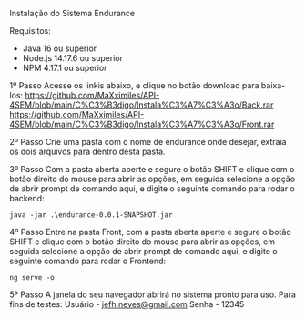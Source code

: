 Instalação do Sistema Endurance

Requisitos:

- Java  16 ou superior
- Node.js 14.17.6 ou superior
- NPM 4.17.1 ou superior

1º Passo 
	Acesse os linkis abaixo, e clique no botão download para baixa-los:
	https://github.com/MaXximiles/API-4SEM/blob/main/C%C3%B3digo/Instala%C3%A7%C3%A3o/Back.rar
	https://github.com/MaXximiles/API-4SEM/blob/main/C%C3%B3digo/Instala%C3%A7%C3%A3o/Front.rar

2º Passo 
	Crie uma pasta com o nome de endurance onde desejar, extraia os dois arquivos para dentro desta pasta.
	
3º Passo
	Com a pasta aberta aperte e segure o botão SHIFT e clique com o botão direito do mouse para abrir as opções, em seguida selecione a opção de abrir prompt de comando aqui, e digite o seguinte comando para rodar o backend:
	
	java -jar .\endurance-0.0.1-SNAPSHOT.jar
	
4º Passo
	Entre na pasta Front, com a pasta aberta aperte e segure o botão SHIFT e clique com o botão direito do mouse para abrir as opções, em seguida selecione a opção de abrir prompt de comando aqui, e digite o seguinte comando para rodar o Frontend:  
	
	ng serve -o

5º Passo
    A janela do seu navegador abrirá no sistema pronto para uso.
    Para fins de testes:
    Usuário - jefh.neves@gmail.com
    Senha - 12345
